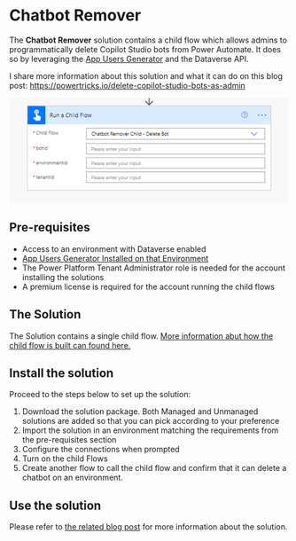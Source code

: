 # Chatbot Remover
The **Chatbot Remover** solution contains a child flow which allows admins to programmatically delete Copilot Studio bots from Power Automate. It does so by leveraging the [App Users Generator](https://powertricks.io/app-users-generator/) and the Dataverse API.

I share more information about this solution and what it can do on this blog post: https://powertricks.io/delete-copilot-studio-bots-as-admin

![Chatbot Remover Screenshot](/Chatbot%20Remover/Screenshots/ChatbotRemoverFlowCallingFlow.png)

## Pre-requisites
- Access to an environment with Dataverse enabled
- [App Users Generator Installed on that Environment](https://powertricks.io/app-users-generator/) 
- The Power Platform Tenant Administrator role is needed for the account installing the solutions
- A premium license is required for the account running the child flows

## The Solution 
The Solution contains a single child flow. [More information abut how the child flow is built can found  here.](https://powertricks.io/delete-copilot-studio-bots-as-admin)

## Install the solution
Proceed to the steps below to set up the solution:
1. Download the solution package. Both Managed and Unmanaged solutions are added so that you can pick according to your preference
2. Import the solution in an environment matching the requirements from the pre-requisites section
3. Configure the connections when prompted
4. Turn on the child Flows
8. Create another flow to call the child flow and confirm that it can delete a chatbot on an environment.

## Use the solution
Please refer to [the related blog post](https://powertricks.io/delete-copilot-studio-bots-as-admin) for more information about the solution.